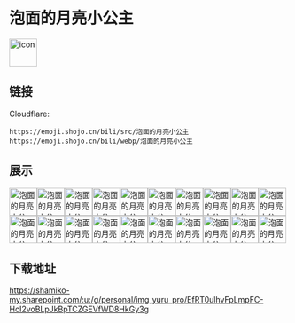 # 泡面的月亮小公主
<img src="https://emoji.shojo.cn/bili/src/泡面的月亮小公主/icon.png" width="50" height="50" alt="icon">

## 链接
Cloudflare:
```
https://emoji.shojo.cn/bili/src/泡面的月亮小公主
https://emoji.shojo.cn/bili/webp/泡面的月亮小公主
```
## 展示
<img src="https://emoji.shojo.cn/bili/src/泡面的月亮小公主/泡面的月亮小公主-加油！.png" width="50" height="50" alt="泡面的月亮小公主-加油！"><img src="https://emoji.shojo.cn/bili/src/泡面的月亮小公主/泡面的月亮小公主-比心.png" width="50" height="50" alt="泡面的月亮小公主-比心"><img src="https://emoji.shojo.cn/bili/src/泡面的月亮小公主/泡面的月亮小公主-再说一遍？.png" width="50" height="50" alt="泡面的月亮小公主-再说一遍？"><img src="https://emoji.shojo.cn/bili/src/泡面的月亮小公主/泡面的月亮小公主-哦耶.png" width="50" height="50" alt="泡面的月亮小公主-哦耶"><img src="https://emoji.shojo.cn/bili/src/泡面的月亮小公主/泡面的月亮小公主-什么东西.png" width="50" height="50" alt="泡面的月亮小公主-什么东西"><img src="https://emoji.shojo.cn/bili/src/泡面的月亮小公主/泡面的月亮小公主-暗中观察.png" width="50" height="50" alt="泡面的月亮小公主-暗中观察"><img src="https://emoji.shojo.cn/bili/src/泡面的月亮小公主/泡面的月亮小公主-瞪你.png" width="50" height="50" alt="泡面的月亮小公主-瞪你"><img src="https://emoji.shojo.cn/bili/src/泡面的月亮小公主/泡面的月亮小公主-眨眼.png" width="50" height="50" alt="泡面的月亮小公主-眨眼"><img src="https://emoji.shojo.cn/bili/src/泡面的月亮小公主/泡面的月亮小公主-给你.png" width="50" height="50" alt="泡面的月亮小公主-给你"><img src="https://emoji.shojo.cn/bili/src/泡面的月亮小公主/泡面的月亮小公主-不给你.png" width="50" height="50" alt="泡面的月亮小公主-不给你"><img src="https://emoji.shojo.cn/bili/src/泡面的月亮小公主/泡面的月亮小公主-给你小花.png" width="50" height="50" alt="泡面的月亮小公主-给你小花"><img src="https://emoji.shojo.cn/bili/src/泡面的月亮小公主/泡面的月亮小公主-多吃蔬菜.png" width="50" height="50" alt="泡面的月亮小公主-多吃蔬菜"><img src="https://emoji.shojo.cn/bili/src/泡面的月亮小公主/泡面的月亮小公主-私信.png" width="50" height="50" alt="泡面的月亮小公主-私信"><img src="https://emoji.shojo.cn/bili/src/泡面的月亮小公主/泡面的月亮小公主-吃瓜.png" width="50" height="50" alt="泡面的月亮小公主-吃瓜"><img src="https://emoji.shojo.cn/bili/src/泡面的月亮小公主/泡面的月亮小公主-吃鸡腿.png" width="50" height="50" alt="泡面的月亮小公主-吃鸡腿"><img src="https://emoji.shojo.cn/bili/src/泡面的月亮小公主/泡面的月亮小公主-偷偷关心.png" width="50" height="50" alt="泡面的月亮小公主-偷偷关心"><img src="https://emoji.shojo.cn/bili/src/泡面的月亮小公主/泡面的月亮小公主-我罩你.png" width="50" height="50" alt="泡面的月亮小公主-我罩你"><img src="https://emoji.shojo.cn/bili/src/泡面的月亮小公主/泡面的月亮小公主-只凝望你.png" width="50" height="50" alt="泡面的月亮小公主-只凝望你"><img src="https://emoji.shojo.cn/bili/src/泡面的月亮小公主/泡面的月亮小公主-应激.png" width="50" height="50" alt="泡面的月亮小公主-应激"><img src="https://emoji.shojo.cn/bili/src/泡面的月亮小公主/泡面的月亮小公主-淋水.png" width="50" height="50" alt="泡面的月亮小公主-淋水">

## 下载地址

https://shamiko-my.sharepoint.com/:u:/g/personal/img_yuru_pro/EfRT0ulhvFpLmpFC-HcI2voBLpJkBpTCZGEVfWD8HkGy3g